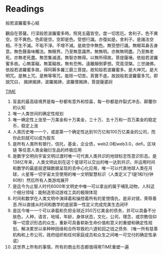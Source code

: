 # Readings
般若波羅蜜多心經

觀自在菩薩。行深般若波羅蜜多時。照見五蘊皆空。度一切苦厄。舍利子。色不異空。空不異色。色即是空。空即是色。受想行識。亦復如是。舍利子。是諸法空相。不生不滅。不垢不淨。不增不減。是故空中無色。無受想行識。無眼耳鼻舌身意。無色聲香味觸法。無眼界。乃至無意識界。無無明。亦無無明盡。乃至無老死。亦無老死盡。無苦集滅道。無智亦無得。以無所得故。菩提薩埵。依般若波羅蜜多故。心無罣礙。無罣礙故。無有恐怖。遠離顛倒夢想。究竟涅槃。三世諸佛。依般若波羅蜜多故。得阿耨多羅三藐三菩提。故知般若波羅蜜多。是大神咒。是大明咒。是無上咒。是無等等咒。能除一切苦。真實不虛。故說般若波羅蜜多咒。即說咒曰，
揭諦揭諦，波羅揭諦，波羅僧揭諦，菩提薩婆訶

[TIME](time-omni.com)
1. 盲盒的最高级境界是每一秒都有意外和惊喜，每一秒都是炸裂式冲击、颠覆你的认知
2. 唯一人类世间的确定性规划
3. 唯一确定性上涨至一万美金和十万美金，三十万、五十万和一百万美金的稳定币，稳定上涨
4. 人类历史唯一一个，或是第一个确定性达到10万亿和100万亿美金的公司，而你此刻就可以成为股东
5. 是所有人类所有银行，信托，基金，企业债，web2.0和web3.0，defi，区块链 等任意人类金融衍生品的终极应用
6. 是数字文明向宇宙文明过渡时唯一可代表人类共识的地球标志性意识形态。是138亿年来，人类文明此刻在这个星球可以交出的唯一达到共识，并运用时间和数学的最底层逻辑数据呈现的去中心化应用，唯一可以代表地球人类在月球，火星等一切宇宙太空使用的唯一文明智慧标识（人类定义了1是1和1分钟60秒）然后所有人类游戏展开
7. 是迄今为止智人时代6000年文明史中唯一可以拿出的属于哺乳动物，人科这个细分领域：能制造劳动游戏工具的极限体现
8. 时间和数学在人类文明中演绎着和操控着所有的爱恨情仇，是非对错，荣辱善恶.所以直接从时间和数学的底层第一性定义完成完美生态闭环
9. 是迄今唯一一个可以承载和负担全球近350万亿美金的债务，并可以具备不分肤色，人种，语言，地域，年龄，身体状态，文化，公司，理念，或宗教信仰等一切意识形态的众生，重新可具备崭新生命价值和意义的重塑和确定性规划，解决累世以来种种因缘和合所导致的六道轮回之钱之债务.（唯一所有慈善机构和上市公司，政府组织和任何家庭成员和众生之间唯一可交付的确定性承诺）
10. 这世界上所有的事情，所有的商业形态都值得用TIME重塑一遍
